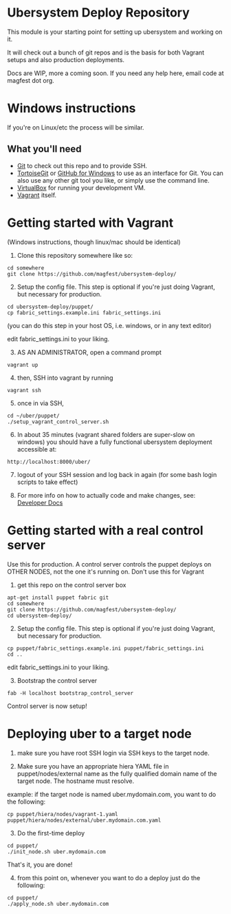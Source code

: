 Ubersystem Deploy Repository
============================

This module is your starting point for setting up ubersystem and working on it.  

It will check out a bunch of git repos and is the basis for both Vagrant setups and also production deployments.

Docs are WIP, more a coming soon. If you need any help here, email code at magfest dot org.

Windows instructions
=====================

If you're on Linux/etc the process will be similar.

## What you'll need
* [Git](http://git-scm.com/) to check out this repo and to provide SSH.
* [TortoiseGit](https://code.google.com/p/tortoisegit/) or [GitHub for Windows](https://windows.github.com/) to use as an interface for Git. You can also use any other git tool you like, or simply use the command line.
* [VirtualBox](https://www.virtualbox.org/wiki/Downloads) for running your development VM.
* [Vagrant](http://www.vagrantup.com/downloads.html) itself.


Getting started with Vagrant
===============

(Windows instructions, though linux/mac should be identical)

1) Clone this repository somewhere like so:
```
cd somewhere
git clone https://github.com/magfest/ubersystem-deploy/ 
```

2) Setup the config file.  This step is optional if you're just doing Vagrant, but necessary for production.
```
cd ubersystem-deploy/puppet/
cp fabric_settings.example.ini fabric_settings.ini
```

(you can do this step in your host OS, i.e. windows, or in any text editor)

edit fabric_settings.ini to your liking.

3) AS AN ADMINISTRATOR, open a command prompt
```
vagrant up
```

4) then, SSH into vagrant by running
```
vagrant ssh
```

5) once in via SSH,
```
cd ~/uber/puppet/
./setup_vagrant_control_server.sh
```

6) In about 35 minutes (vagrant shared folders are super-slow on windows) you should have a fully functional ubersystem deployment accessible at: 
```
http://localhost:8000/uber/
```

7) logout of your SSH session and log back in again (for some bash login scripts to take effect)

8) For more info on how to actually code and make changes, see: [Developer Docs](DEVELOPING.md)

Getting started with a real control server
====================

Use this for production.  A control server controls the puppet deploys on OTHER NODES, not the one it's running on.  Don't use this for Vagrant

1) get this repo on the control server box
```
apt-get install puppet fabric git
cd somewhere
git clone https://github.com/magfest/ubersystem-deploy/ 
cd ubersystem-deploy/
```

2) Setup the config file.  This step is optional if you're just doing Vagrant, but necessary for production.
```
cp puppet/fabric_settings.example.ini puppet/fabric_settings.ini
cd ..
```

edit fabric_settings.ini to your liking.

3) Bootstrap the control server

```
fab -H localhost bootstrap_control_server
```

Control server is now setup!


Deploying uber to a target node
==========

1) make sure you have root SSH login via SSH keys to the target node.  

2) Make sure you have an appropriate hiera YAML file in puppet/nodes/external name as the fully qualified domain name of the target node.  The hostname must resolve.

example: if the target node is named uber.mydomain.com, you want to do the following:

```
cp puppet/hiera/nodes/vagrant-1.yaml puppet/hiera/nodes/external/uber.mydomain.com.yaml
```

3) Do the first-time deploy

```
cd puppet/
./init_node.sh uber.mydomain.com
```

That's it, you are done!

4) from this point on, whenever you want to do a deploy just do the following:

```
cd puppet/
./apply_node.sh uber.mydomain.com
```
